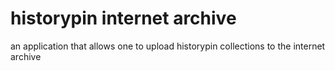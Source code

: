 # historypin internet archive
an application that allows one to upload historypin collections to the internet archive